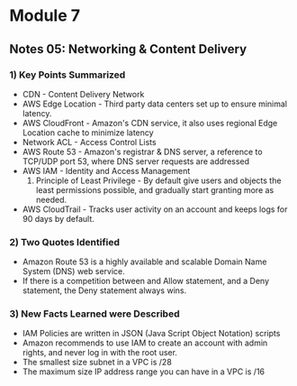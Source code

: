 # Module 7
## Notes 05: Networking & Content Delivery

### 1) Key Points Summarized
- CDN - Content Delivery Network
- AWS Edge Location - Third party data centers set up to ensure minimal latency.
- AWS CloudFront - Amazon's CDN service, it also uses regional Edge Location cache to minimize latency
- Network ACL - Access Control Lists
- AWS Route 53 - Amazon's registrar & DNS server, a reference to TCP/UDP port 53, where DNS server requests are addressed
- AWS IAM - Identity and Access Management
  1. Principle of Least Privilege - By default give users and objects the least permissions possible, and gradually start granting more as needed.
- AWS CloudTrail - Tracks user activity on an account and keeps logs for 90 days by default.

### 2) Two Quotes Identified
- Amazon Route 53 is a highly available and scalable Domain Name System (DNS) web service. 
- If there is a competition between and Allow statement, and a Deny statement, the Deny statement always wins.
  

### 3) New Facts Learned were Described
- IAM Policies are written in JSON (Java Script Object Notation) scripts
- Amazon recommends to use IAM to create an account with admin rights, and never log in with the root user.
- The smallest size subnet in a VPC is /28
- The maximum size IP address range you can have in a VPC is /16
